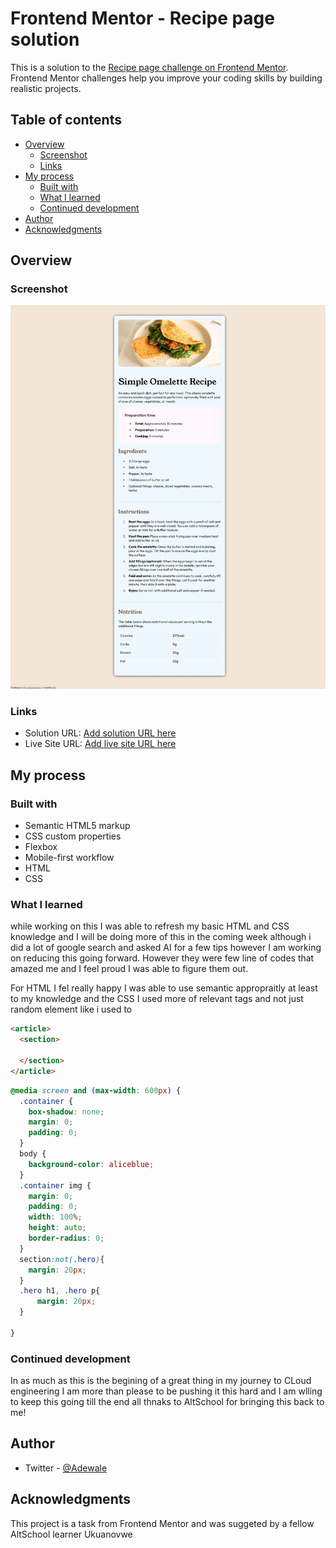 # Frontend Mentor - Recipe page solution

This is a solution to the [Recipe page challenge on Frontend Mentor](https://www.frontendmentor.io/challenges/recipe-page-KiTsR8QQKm). Frontend Mentor challenges help you improve your coding skills by building realistic projects. 

## Table of contents

- [Overview](#overview)
  - [Screenshot](#screenshot)
  - [Links](#links)
- [My process](#my-process)
  - [Built with](#built-with)
  - [What I learned](#what-i-learned)
  - [Continued development](#continued-development)
- [Author](#author)
- [Acknowledgments](#acknowledgments)


## Overview

### Screenshot

![](./screenshot.jpeg)


### Links

- Solution URL: [Add solution URL here](https://your-solution-url.com)
- Live Site URL: [Add live site URL here](https://your-live-site-url.com)

## My process

### Built with

- Semantic HTML5 markup
- CSS custom properties
- Flexbox
- Mobile-first workflow
- HTML
- CSS


### What I learned

while working on this I was able to refresh my basic HTML and CSS knowledge and I will be doing more of this in the coming week although i did a lot of google search and asked AI for a few tips however I am working on reducing this going forward. However they were few line of codes that amazed me and I feel proud I was able to figure them out.

For HTML I fel really happy I was able to use semantic appropraitly at least to my knowledge and the CSS I used more of relevant tags and not just random element like i used to

```html
<article>
  <section> 

  </section>
</article>
```
```css
@media screen and (max-width: 600px) {
  .container {
    box-shadow: none;
    margin: 0;
    padding: 0;
  }
  body {
    background-color: aliceblue;
  }
  .container img {
    margin: 0;
    padding: 0;
    width: 100%;
    height: auto;
    border-radius: 0;
  }
  section:not(.hero){
    margin: 20px;
  }
  .hero h1, .hero p{
      margin: 20px;
  }

}
```

### Continued development

In as much as this is the begining of a great thing in my journey to CLoud engineering I am more than please to be pushing it this hard and I am wlling to keep this going till the end all thnaks to AltSchool for bringing this back to me!



## Author
- Twitter - [@Adewale](https://x.com/__Adewale__)


## Acknowledgments

This project is a task from Frontend Mentor and was suggeted by a fellow AltSchool learner Ukuanovwe

